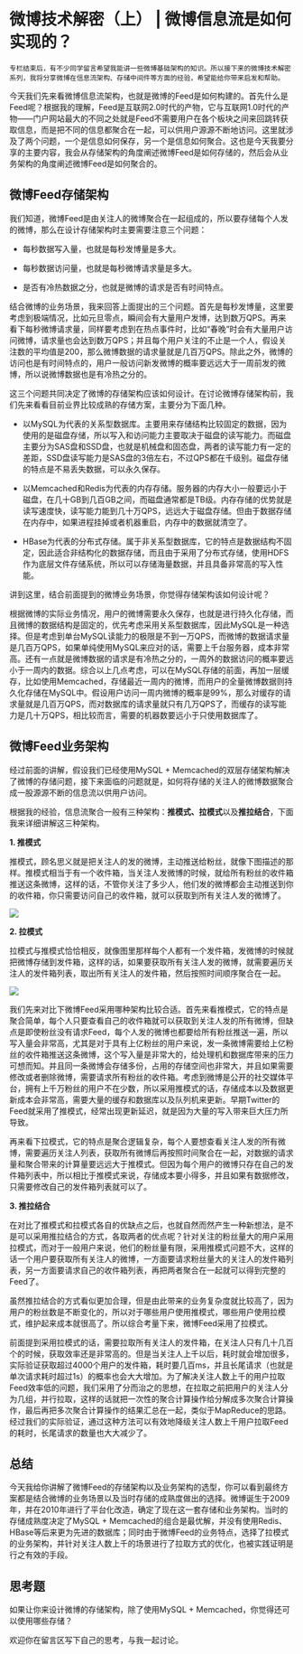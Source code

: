 # 微博技术解密（上） | 微博信息流是如何实现的？

    专栏结束后，有不少同学留言希望我能讲一些微博基础架构的知识。所以接下来的微博技术解密系列，我将分享微博在信息流架构、存储中间件等方面的经验，希望能给你带来启发和帮助。

今天我们先来看微博信息流架构，也就是微博的Feed是如何构建的。首先什么是Feed呢？根据我的理解，Feed是互联网2.0时代的产物，它与互联网1.0时代的产物——门户网站最大的不同之处就是Feed不需要用户在各个板块之间来回跳转获取信息，而是把不同的信息都聚合在一起，可以供用户源源不断地访问。这里就涉及了两个问题，一个是信息如何保存，另一个是信息如何聚合。这也是今天我要分享的主要内容，我会从存储架构的角度阐述微博Feed是如何存储的，然后会从业务架构的角度阐述微博Feed是如何聚合的。

## 微博Feed存储架构

我们知道，微博Feed是由关注人的微博聚合在一起组成的，所以要存储每个人发的微博，那么在设计存储架构时主要需要注意三个问题：

*   每秒数据写入量，也就是每秒发博量是多大。
    
*   每秒数据访问量，也就是每秒微博请求量是多大。
    
*   是否有冷热数据之分，也就是微博的请求是否有时间特点。
    

结合微博的业务场景，我来回答上面提出的三个问题。首先是每秒发博量，这里要考虑到极端情况，比如元旦零点，瞬间会有大量用户发博，达到数万QPS。再来看下每秒微博请求量，同样要考虑到在热点事件时，比如“春晚”时会有大量用户访问微博，请求量也会达到数万QPS；并且每个用户关注的不止是一个人，假设关注数的平均值是200，那么微博数据的请求量就是几百万QPS。除此之外，微博的访问也是有时间特点的，用户一般访问新发微博的概率要远远大于一周前发的微博，所以说微博数据也是有冷热之分的。

这三个问题共同决定了微博的存储架构应该如何设计。在讨论微博存储架构前，我们先来看看目前业界比较成熟的存储方案，主要分为下面几种。

*   以MySQL为代表的关系型数据库。主要用来存储结构比较固定的数据，因为使用的是磁盘存储，所以写入和访问能力主要取决于磁盘的读写能力。而磁盘主要分为SAS盘和SSD盘，也就是机械盘和固态盘，两者的读写能力有一定的差距，SSD盘读写能力是SAS盘的3倍左右，不过QPS都在千级别。磁盘存储的特点是不易丢失数据，可以永久保存。
    
*   以Memcached和Redis为代表的内存存储。服务器的内存大小一般要远小于磁盘，在几十GB到几百GB之间，而磁盘通常都是TB级。内存存储的优势就是读写速度快，读写能力能到几十万QPS，远远大于磁盘存储。但由于数据存储在内存中，如果进程挂掉或者机器重启，内存中的数据就清空了。
    
*   HBase为代表的分布式存储。属于非关系型数据库，它的特点是数据结构不固定，因此适合非结构化的数据存储，而且由于采用了分布式存储，使用HDFS作为底层文件存储系统，所以可以存储海量数据，并且具备非常高的写入性能。
    

讲到这里，结合前面提到的微博业务场景，你觉得存储架构该如何设计呢？

根据微博的实际业务情况，用户的微博需要永久保存，也就是进行持久化存储，而且微博的数据结构是固定的，优先考虑采用关系型数据库，因此MySQL是一种选择。但是考虑到单台MySQL读能力的极限是不到一万QPS，而微博的数据请求量是几百万QPS，如果单纯使用MySQL来应对的话，需要上千台服务器，成本非常高。还有一点就是微博数据的请求是有冷热之分的，一周外的数据访问的概率要远小于一周内的数据。综合以上几点考虑，可以在MySQL存储的前面，再加一层缓存，比如使用Memcached，存储最近一周内的微博，而用户的全量微博数据则持久化存储在MySQL中。假设用户访问一周内微博的概率是99%，那么对缓存的请求量就是几百万QPS，而对数据库的请求量就只有几万QPS了，而缓存的读写能力是几十万QPS，相比较而言，需要的机器数要远小于只使用数据库了。

## 微博Feed业务架构

经过前面的讲解，假设我们已经使用MySQL + Memcached的双层存储架构解决了微博的存储问题，接下来面临的问题就是，如何将存储的关注人的微博数据聚合成一股源源不断的信息流以供用户访问。

根据我的经验，信息流聚合一般有三种架构：**推模式、拉模式**以及**推拉结合**，下面我来详细讲解这三种架构。

**1\. 推模式**

推模式，顾名思义就是把关注人的发的微博，主动推送给粉丝，就像下图描述的那样。推模式相当于有一个收件箱，当关注人发微博的时候，就给所有粉丝的收件箱推送这条微博，这样的话，不管你关注了多少人，他们发的微博都会主动推送到你的收件箱，你只需要访问自己的收件箱，就可以获取到所有关注人发的微博了。

![](https://static001.geekbang.org/resource/image/35/f3/355aefd37d002b5c0377c01b330b81f3.png)

**2\. 拉模式**

拉模式与推模式恰恰相反，就像图里那样每个人都有一个发件箱，发微博的时候就把微博存储到发件箱，这样的话，如果要获取所有关注人发的微博，就需要遍历关注人的发件箱列表，取出所有关注人的发件箱，然后按照时间顺序聚合在一起。

![](https://static001.geekbang.org/resource/image/c2/1e/c2a9f7b3c71f58ad77dd185b7d045c1e.png)

我们先来对比下微博Feed采用哪种架构比较合适。首先来看推模式，它的特点是聚合简单，每个人只要查看自己的收件箱就可以获取到关注人发的所有微博，但缺点是即使粉丝没有请求Feed，每个人发的微博也都要给所有粉丝推送一遍，所以写入量会非常高，尤其是对于具有上亿粉丝的用户来说，发一条微博需要给上亿粉丝的收件箱推送这条微博，这个写入量是非常大的，给处理机和数据库带来的压力可想而知。并且同一条微博会存储多份，占用的存储空间也非常大，并且如果需要修改或者删除微博，需要请求所有粉丝的收件箱。考虑到微博是公开的社交媒体平台，拥有上千万粉丝的用户不在少数，所以采用推模式的话，存储成本以及数据更新成本会非常高，需要大量的缓存和数据库以及队列机来更新。早期Twitter的Feed就采用了推模式，经常出现更新延迟，就是因为大量的写入带来巨大压力所导致。

再来看下拉模式，它的特点是聚合逻辑复杂，每个人要想查看关注人发的所有微博，需要遍历关注人列表，获取所有微博后再按照时间聚合在一起，对数据的请求量和聚合带来的计算量要远远大于推模式。但因为每个用户的微博只存在自己的发件箱列表中，所以相比于推模式来说，存储成本要小得多，并且如果有数据修改，只需要修改自己的发件箱列表就可以了。

**3\. 推拉结合**

在对比了推模式和拉模式各自的优缺点之后，也就自然而然产生一种新想法，是不是可以采用推拉结合的方式，各取两者的优点呢？针对关注的粉丝量大的用户采用拉模式，而对于一般用户来说，他们的粉丝量有限，采用推模式问题不大，这样的话一个用户要获取所有关注人的微博，一方面要请求粉丝量大的关注人的发件箱列表，另一方面要请求自己的收件箱列表，再把两者聚合在一起就可以得到完整的Feed了。

虽然推拉结合的方式看似更加合理，但是由此带来的业务复杂度就比较高了，因为用户的粉丝数是不断变化的，所以对于哪些用户使用推模式，哪些用户使用拉模式，维护起来成本就很高了。所以综合考量下来，微博Feed采用了拉模式。

前面提到采用拉模式的话，需要拉取所有关注人的发件箱，在关注人只有几十几百个的时候，获取效率还是非常高的。但是当关注人上千以后，耗时就会增加很多，实际验证获取超过4000个用户的发件箱，耗时要几百ms，并且长尾请求（也就是单次请求耗时超过1s）的概率也会大大增加。为了解决关注人数上千的用户拉取Feed效率低的问题，我们采用了分而治之的思想，在拉取之前把用户的关注人分为几组，并行拉取，这样的话就把一次性的聚合计算操作给分解成多次聚合计算操作，最后再把多次聚合计算操作的结果汇总在一起，类似于MapReduce的思路。经过我们的实际验证，通过这种方法可以有效地降级关注人数上千用户拉取Feed的耗时，长尾请求的数量也大大减少了。

## 总结

今天我给你讲解了微博Feed的存储架构以及业务架构的选型，你可以看到最终方案都是结合微博的业务场景以及当时存储的成熟度做出的选择。微博诞生于2009年，并在2010年进行了平台化改造，确定了现在这一套存储和业务架构。当时的存储成熟度决定了MySQL + Memcached的组合是最优解，并没有使用Redis、HBase等后来更为先进的数据库；同时由于微博Feed的业务特点，选择了拉模式的业务架构，并针对关注人数上千的场景进行了拉取方式的优化，也被实践证明是行之有效的手段。

## 思考题

如果让你来设计微博的存储架构，除了使用MySQL + Memcached，你觉得还可以使用哪些存储？

欢迎你在留言区写下自己的思考，与我一起讨论。
    